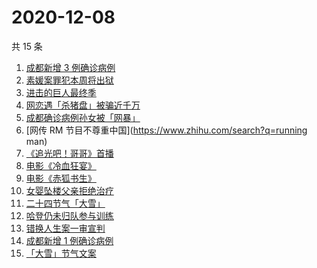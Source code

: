 # 2020-12-08

共 15 条

<!-- BEGIN ZHIHUSEARCH -->
<!-- 最后更新时间 Tue Dec 08 2020 18:07:17 GMT+0800 (CST) -->
1. [成都新增 3 例确诊病例](https://www.zhihu.com/search?q=成都新增)
1. [素媛案罪犯本周将出狱](https://www.zhihu.com/search?q=素媛案)
1. [进击的巨人最终季](https://www.zhihu.com/search?q=进击的巨人最终季)
1. [网恋遇「杀猪盘」被骗近千万](https://www.zhihu.com/search?q=杀猪盘)
1. [成都确诊病例孙女被「网暴」](https://www.zhihu.com/search?q=成都孙女)
1. [网传 RM 节目不尊重中国](https://www.zhihu.com/search?q=running man)
1. [《追光吧！哥哥》首播](https://www.zhihu.com/search?q=追光吧哥哥)
1. [电影《冷血狂宴》](https://www.zhihu.com/search?q=冷血狂宴)
1. [电影《赤狐书生》](https://www.zhihu.com/search?q=赤狐书生)
1. [女婴坠楼父亲拒绝治疗](https://www.zhihu.com/search?q=女婴坠楼)
1. [二十四节气「大雪」](https://www.zhihu.com/search?q=大雪)
1. [哈登仍未归队参与训练](https://www.zhihu.com/search?q=哈登)
1. [错换人生案一审宣判](https://www.zhihu.com/search?q=错换人生)
1. [成都新增 1 例确诊病例](https://www.zhihu.com/search?q=成都确诊)
1. [「大雪」节气文案](https://www.zhihu.com/search?q=大雪文案)
<!-- END ZHIHUSEARCH -->
